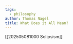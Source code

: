 ```yaml
---
tags:
  - philosophy
author: Thomas Nagel
title: What Does it All Mean?
---
```

[[202505081000 Solipsism]]